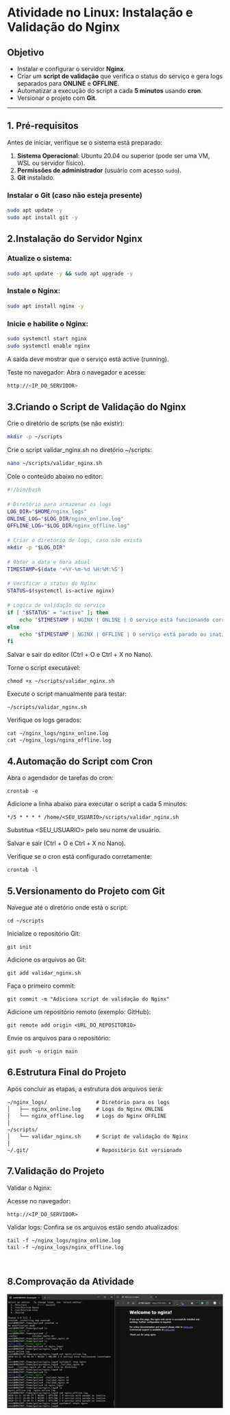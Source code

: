 # **Atividade no Linux: Instalação e Validação do Nginx**

## **Objetivo**

- Instalar e configurar o servidor **Nginx**.  
- Criar um **script de validação** que verifica o status do serviço e gera logs separados para **ONLINE** e **OFFLINE**.  
- Automatizar a execução do script a cada **5 minutos** usando **cron**.  
- Versionar o projeto com **Git**.  

---

## **1. Pré-requisitos**

Antes de iniciar, verifique se o sistema está preparado:

1. **Sistema Operacional**: Ubuntu 20.04 ou superior (pode ser uma VM, WSL ou servidor físico).  
2. **Permissões de administrador** (usuário com acesso `sudo`).  
3. **Git** instalado.  

### **Instalar o Git (caso não esteja presente)**

```bash
sudo apt update -y
sudo apt install git -y
```

## **2.Instalação do Servidor Nginx**

### Atualize o sistema:

```bash
sudo apt update -y && sudo apt upgrade -y
```

### Instale o Nginx:

```bash
sudo apt install nginx -y
```

### Inicie e habilite o Nginx:

```bash
sudo systemctl start nginx
sudo systemctl enable nginx
```

A saída deve mostrar que o serviço está active (running).

Teste no navegador: Abra o navegador e acesse:

```bash
http://<IP_DO_SERVIDOR>
```

## **3.Criando o Script de Validação do Nginx**

Crie o diretório de scripts (se não existir):

```bash
mkdir -p ~/scripts
```

Crie o script validar_nginx.sh no diretório ~/scripts:

```bash
nano ~/scripts/validar_nginx.sh
```

Cole o conteúdo abaixo no editor:

```bash
#!/bin/bash

# Diretório para armazenar os logs
LOG_DIR="$HOME/nginx_logs"
ONLINE_LOG="$LOG_DIR/nginx_online.log"
OFFLINE_LOG="$LOG_DIR/nginx_offline.log"

# Criar o diretório de logs, caso não exista
mkdir -p "$LOG_DIR"

# Obter a data e hora atual
TIMESTAMP=$(date '+%Y-%m-%d %H:%M:%S')

# Verificar o status do Nginx
STATUS=$(systemctl is-active nginx)

# Logica de validação do serviço
if [ "$STATUS" = "active" ]; then
    echo "$TIMESTAMP | NGINX | ONLINE | O serviço está funcionando corretamente." >> "$ONLINE_LOG"
else
    echo "$TIMESTAMP | NGINX | OFFLINE | O serviço está parado ou inativo." >> "$OFFLINE_LOG"
fi
```

Salvar e sair do editor (Ctrl + O e Ctrl + X no Nano).

Torne o script executável:

```
chmod +x ~/scripts/validar_nginx.sh
```

Execute o script manualmente para testar:

```
~/scripts/validar_nginx.sh
```


Verifique os logs gerados:

```
cat ~/nginx_logs/nginx_online.log
cat ~/nginx_logs/nginx_offline.log
```


## **4.Automação do Script com Cron**

Abra o agendador de tarefas do cron:

```
crontab -e
```

Adicione a linha abaixo para executar o script a cada 5 minutos:

```
*/5 * * * * /home/<SEU_USUARIO>/scripts/validar_nginx.sh
```

Substitua <SEU_USUARIO> pelo seu nome de usuário.

Salvar e sair (Ctrl + O e Ctrl + X no Nano).

Verifique se o cron está configurado corretamente:

```
crontab -l
```

## **5.Versionamento do Projeto com Git**


Navegue até o diretório onde está o script:

```
cd ~/scripts
```

Inicialize o repositório Git:

```
git init
```

Adicione os arquivos ao Git:


```
git add validar_nginx.sh
```


Faça o primeiro commit:

```
git commit -m "Adiciona script de validação do Nginx"

```

Adicione um repositório remoto (exemplo: GitHub):

```
git remote add origin <URL_DO_REPOSITORIO>
```

Envie os arquivos para o repositório:


```
git push -u origin main
```


## **6.Estrutura Final do Projeto**

Após concluir as etapas, a estrutura dos arquivos será:

```
~/nginx_logs/                # Diretório para os logs
│   ├── nginx_online.log     # Logs do Nginx ONLINE
│   └── nginx_offline.log    # Logs do Nginx OFFLINE
│
~/scripts/
│   └── validar_nginx.sh     # Script de validação do Nginx
│
~/.git/                      # Repositório Git versionado
```

## **7.Validação do Projeto**

Validar o Nginx:

Acesse no navegador:

```
http://<IP_DO_SERVIDOR>
```

Validar logs:
Confira se os arquivos estão sendo atualizados:

```
tail -f ~/nginx_logs/nginx_online.log
tail -f ~/nginx_logs/nginx_offline.log
```

</br>


## **8.Comprovação da Atividade**

![Comprovação Atividade](img/prova.png)


<br>
